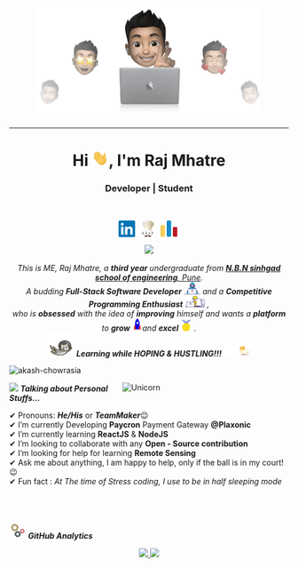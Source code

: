 <p align="center">
  <img src="./banners/intro.png" height="200"/>
</p>
<hr>
<h1 align="center">Hi <img src="./gifs/Hi.gif" width="30px">, I'm Raj Mhatre</h1>
<h3 align="center">Developer | Student</h3>
<br>
<p align="center">
<a href="https://www.linkedin.com/in/rajmhatre20/" target="blank"><img align="center" src="./logos/LinkedIn_logo_initials.png" alt="LinkedIn" height="30" width="30" /></a>&nbsp; 
<a href="https://www.codechef.com/users/rajmhatre20" target="blank"><img align="center" src="./logos/Codechef.png" alt="@rajmhatre20" height="30" width="30" /></a>&nbsp; 
<a href="https://codeforces.com/profile/RajMhatre20" target="blank"><img align="center" src="./logos/codeforces.png" alt="RajMhatre20" height="30" width="30" /></a>&nbsp; 
</p>
</p>

<p align="center">
  <a href="https://github.com/DenverCoder1/readme-typing-svg"><img src="https://readme-typing-svg.herokuapp.com?lines=Computer+Science+Student;Full+Stack+Web+Developer;DS%20|%20Open+Source%20Enthusiast;Always%20learning%20new%20things&center=true&width=500&height=50"></a>
</p>

<p align="center">
  <em>
    This is ME, Raj Mhatre, a <b>third year</b> undergraduate from <a href="http://cms.sinhgad.edu/sinhgad_engineering_institutes/nbn-ssoe,-ambegaon-(bk)/faqs.aspx"> <b>N.B.N sinhgad school of engineering</b>, Pune</a>. <br>
    A budding <b>Full-Stack Software Developer</b> <img src="./gifs/Developer.gif" width="30px"> and a <b>Competitive Programming Enthusiast</b>&nbsp;<img src="./gifs/Designer.gif" width="36px">&nbsp,<br>who is <b>obsessed</b>
    with the idea of <b>improving</b> himself and wants a <b>platform</b> to 
    <b>grow</b> <img src="./gifs/Rocket.gif" width="18px">and 
    <b>excel</b> <img src="./gifs/Medal.gif" width="20px">&nbsp.
  </em> 
  <br>
  <img src="./gifs/hoping.gif" width="50" /> <b><i>Learning while HOPING & HUSTLING!!!</i></b> <img src="./gifs/hustling.gif" width="50" />
</p>

<p align="left"> <img src="https://komarev.com/ghpvc/?username=RajMhatre20&label=Profile%20views&color=0e75b6&style=flat" alt="akash-chowrasia" /> </p>
<img align="right" width=300px alt="Unicorn" src="https://media.giphy.com/media/3ohs4BSacFKI7A717y/giphy.gif" />

<img src="https://media.giphy.com/media/ObNTw8Uzwy6KQ/giphy.gif" width="30px">&nbsp;***Talking about Personal Stuffs...***

✔ Pronouns: ***He/His*** or ***TeamMaker***😉 <br>
✔ I’m currently Developing **Paycron** Payment Gateway **@Plaxonic**<br>
✔ I’m currently learning **ReactJS** & **NodeJS**<br>
✔ I’m looking to collaborate with any **Open - Source contribution**<br>
✔ I’m looking for help for learning **Remote Sensing**<br>
✔ Ask me about anything, I am happy to help, only if the ball is in my court!😉<br>
✔ Fun fact : *At The time of Stress coding, I use to be in half sleeping mode*<br><br><br><br>


<img src="./gifs/gear.gif" width="30px"> ***GitHub Analytics***

<p align="center">
<a href="https://github.com/RajMhatre20">
  <img height="180em" src="https://github-readme-stats-eight-theta.vercel.app/api?username=RajMhatre20&show_icons=true&theme=nightowl&include_all_commits=true&count_private=true"/>
  <img height="180em" src="https://github-readme-stats-eight-theta.vercel.app/api/top-langs/?username=RajMhatre20&layout=compact&langs_count=8&theme=nightowl"/>
</a>
</p>




 

